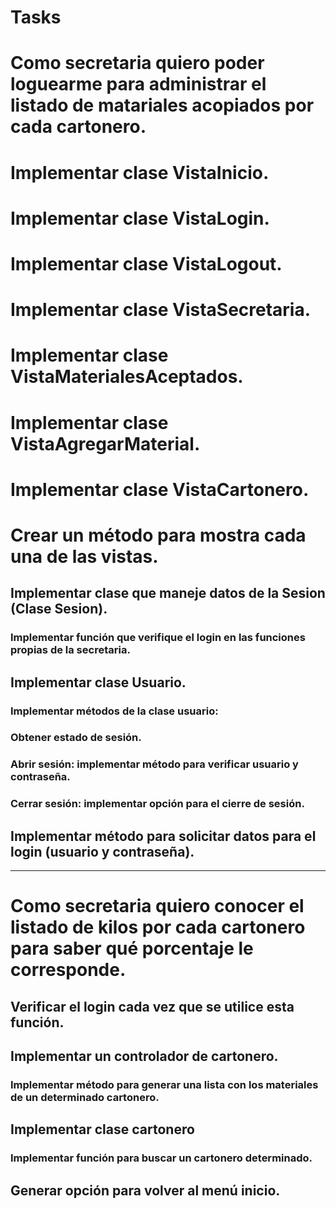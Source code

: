 # Tasks

# Como secretaria quiero poder loguearme para administrar el listado de matariales acopiados por cada cartonero.

# Implementar clase VistaInicio.
# Implementar clase VistaLogin.
# Implementar clase VistaLogout.
# Implementar clase VistaSecretaria.
# Implementar clase VistaMaterialesAceptados.
# Implementar clase VistaAgregarMaterial.
# Implementar clase VistaCartonero.

# Crear un método para mostra cada una de las vistas.

## Implementar clase que maneje datos de la Sesion (Clase Sesion).
### Implementar función que verifique el login en las funciones propias de la secretaria.

## Implementar clase Usuario.
### Implementar métodos de la clase usuario:
### Obtener estado de sesión.
### Abrir sesión: implementar método para verificar usuario y contraseña.
### Cerrar sesión: implementar opción para el cierre de sesión.

## Implementar método para solicitar datos para el login (usuario y contraseña).

------------------------------------------------------------------

# Como secretaria quiero conocer el listado de kilos por cada cartonero para saber qué porcentaje le corresponde.

## Verificar el login cada vez que se utilice esta función.

## Implementar un controlador de cartonero.
### Implementar método para generar una lista con los materiales de un determinado cartonero.

## Implementar clase cartonero
### Implementar función para buscar un cartonero determinado. 

## Generar opción para volver al menú inicio.




